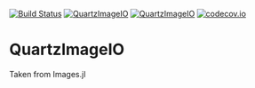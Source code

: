[![Build Status](https://travis-ci.org/JuliaIO/QuartzImageIO.jl.svg?branch=master)](https://travis-ci.org/JuliaIO/QuartzImageIO.jl)
[![QuartzImageIO](http://pkg.julialang.org/badges/QuartzImageIO_0.3.svg)](http://pkg.julialang.org/?pkg=QuartzImageIO)
[![QuartzImageIO](http://pkg.julialang.org/badges/QuartzImageIO_0.4.svg)](http://pkg.julialang.org/?pkg=QuartzImageIO)
[![codecov.io](http://codecov.io/github/JuliaIO/QuartzImageIO.jl/coverage.svg?branch=master)](http://codecov.io/github/JuliaIO/QuartzImageIO.jl?branch=master)
# QuartzImageIO

Taken from Images.jl
